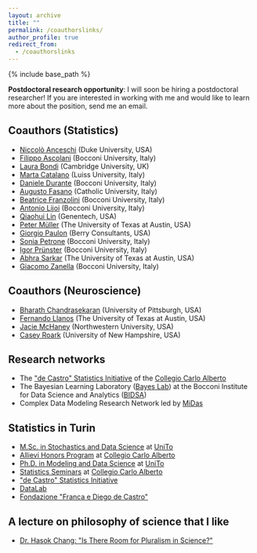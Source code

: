 ```yaml
---
layout: archive
title: ""
permalink: /coauthorslinks/
author_profile: true
redirect_from:
  - /coauthorslinks
---
```

{% include base_path %}

**Postdoctoral research opportunity**: I will soon be hiring a postdoctoral researcher! 
If you are interested in working with me and would like to learn more about the position, send me an email.

## Coauthors (Statistics)

* [Niccolò Anceschi](https://niccoloanceschi.github.io) (Duke University, USA)
* [Filippo Ascolani](https://filippoascolani.github.io) (Bocconi University, Italy)
* [Laura Bondi](https://laurabondi.github.io) (Cambridge University, UK)
* [Marta Catalano](https://martacatalano.github.io) (Luiss University, Italy)
* [Daniele Durante](https://danieledurante.github.io/web) (Bocconi University, Italy)
* [Augusto Fasano](https://sites.google.com/view/augustofasano/home) (Catholic University, Italy)
* [Beatrice Franzolini](https://beatricefranzolini.github.io/) (Bocconi University, Italy)
* [Antonio Lijoi](http://mypage.unibocconi.it/antoniolijoi/) (Bocconi University, Italy)
* [Qiaohui Lin](https://qiaohuilin.github.io/) (Genentech, USA)
* [Peter Müller](https://web.ma.utexas.edu/users/pmueller/) (The University of Texas at Austin, USA)
* [Giorgio Paulon](https://giorgiopaulon.github.io/) (Berry Consultants, USA)
* [Sonia Petrone](http://didattica.unibocconi.eu/docenti/cv.php?rif=48897) (Bocconi University, Italy)
* [Igor Prünster](http://didattica.unibocconi.it/mypage/index.php?IdUte=187032&cognome=PRUENSTER&nome=IGOR&urlBackMy=) (Bocconi University, Italy)
* [Abhra Sarkar](https://abhrastat.github.io) (The University of Texas at Austin, USA)
* [Giacomo Zanella](https://sites.google.com/site/gzanellawebpage/home) (Bocconi University, Italy)

## Coauthors (Neuroscience)

* [Bharath Chandrasekaran](https://www.shrs.pitt.edu/people/bharath-chandrasekaran) (University of Pittsburgh, USA)
* [Fernando Llanos](https://liberalarts.utexas.edu/linguistics/faculty/fl5869) (The University of Texas at Austin, USA)
* [Jacie McHaney](https://jrmchaney.github.io/) (Northwestern University, USA)
* [Casey Roark](https://caseyroark.weebly.com/) (University of New Hampshire, USA)

## Research networks

* The ["de Castro" Statistics Initiative](https://www.carloalberto.org/research/statistics-initiative/) of the [Collegio Carlo Alberto](https://www.carloalberto.org/)
* The Bayesian Learning Laboratory ([Bayes Lab](https://bayeslab.unibocconi.eu/)) at the Bocconi Institute for Data Science and Analytics ([BIDSA](https://www.bidsa.unibocconi.eu/wps/wcm/connect/Site/Bidsa/Home)) 
* Complex Data Modeling Research Network led by [MiDas](https://midas.mat.uc.cl/network)

## Statistics in Turin

* [M.Sc. in Stochastics and Data Science](https://www.master-sds.unito.it/do/home.pl) at [UniTo](https://en.unito.it)
* [Allievi Honors Program](https://www.carloalberto.org/education/allievi-honors-program) at [Collegio Carlo Alberto](https://www.carloalberto.org/)
* [Ph.D. in Modeling and Data Science](https://dottorato-mds.campusnet.unito.it/do/home.pl/View?doc=/content/scientific_and_complementary_training.html) at [UniTo](https://en.unito.it)
* [Statistics Seminars](https://www.carloalberto.org/events/category/seminars/seminars-in-statistics/list) at [Collegio Carlo Alberto](https://www.carloalberto.org/)
* ["de Castro" Statistics Initiative](https://www.carloalberto.org/research/statistics-initiative)
* [DataLab](https://www.carloalberto.org/research/datalab)
* [Fondazione "Franca e Diego de Castro"](http://www.diegodecastro.it/fondazione.htm)

## A lecture on philosophy of science that I like

* [Dr. Hasok Chang: "Is There Room for Pluralism in Science?"](https://www.youtube.com/watch?v=2zodSx_5geA&ab_channel=YaleUniversity0)
